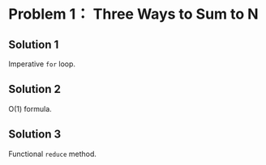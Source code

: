 # Problem 1： Three Ways to Sum to N

## Solution 1

Imperative `for` loop.

## Solution 2

O(1) formula.

## Solution 3

Functional `reduce` method.
